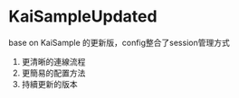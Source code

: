 # KaiSampleUpdated
base on KaiSample 的更新版，config整合了session管理方式  
1. 更清晰的連線流程
2. 更簡易的配置方法
3. 持續更新的版本
